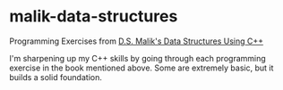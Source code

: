 # malik-data-structures
Programming Exercises from [D.S. Malik's Data Structures Using C++](https://www.amazon.com/Data-Structures-Using-D-Malik/dp/0324782012)

I'm sharpening up my C++ skills by going through each programming exercise in the book mentioned above. Some are extremely basic, but it builds a solid foundation.
